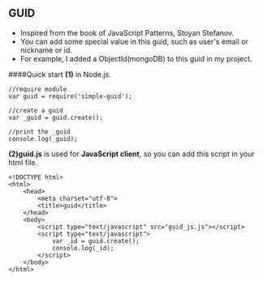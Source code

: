 GUID
-----------------
 + Inspired from the book of JavaScript Patterns, Stoyan Stefanov.
 + You can add some special value in this guid, such as user's email or nickname or id.
 + For example, I added a ObjectId(mongoDB) to this guid in my project.

####Quick start
**(1)** in Node.js.

	//require module
	var guid = require('simple-guid');
	
	//create a guid
	var _guid = guid.create();
	
	//print the _guid
	console.log(_guid);

**(2)guid.js** is used for **JavaScript client**, so you can add this script in your html file.

	<!DOCTYPE html>
	<html>
		<head>
			<meta charset="utf-8">
			<title>guid</title>
		</head>
		<body>
			<script type="text/javascript" src="guid_js.js"></script>
			<script type="text/javascript">
				var _id = guid.create();
				console.log(_id);
			</script>
		</body>
	</html> 